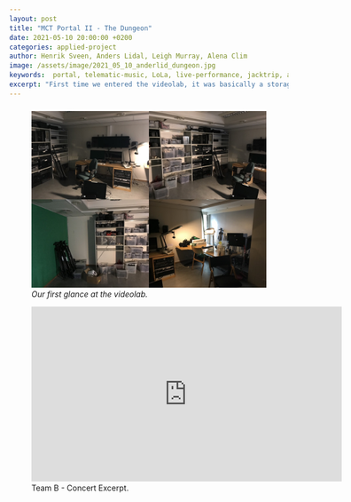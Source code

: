 ```yaml
---
layout: post
title: "MCT Portal II - The Dungeon"
date: 2021-05-10 20:00:00 +0200
categories: applied-project
author: Henrik Sveen, Anders Lidal, Leigh Murray, Alena Clim
image: /assets/image/2021_05_10_anderlid_dungeon.jpg
keywords:  portal, telematic-music, LoLa, live-performance, jacktrip, applied project
excerpt: "First time we entered the videolab, it was basically a storage room, full of outdated audio equipment and also hardware we would use. The ceiling lights didn’t work, and the cleaning personal hadn’t been there for quite a while."
---
```


###




<figure style="float: none">
   <img src="/assets/image/2021_05_10_anderlid_videolab.jpg"  width="auto" />
   <figcaption><i>Our first glance at the videolab.</i></figcaption>
</figure>






<figure style="float: none">
<iframe width="560" height="315" src="https://www.youtube.com/embed/tUqhI0R3DDA?start=536" title="YouTube video player" frameborder="0" allow="accelerometer; autoplay; clipboard-write; encrypted-media; gyroscope; picture-in-picture" allowfullscreen></iframe>
<figcaption>Team B - Concert Excerpt.</figcaption>
</figure>
